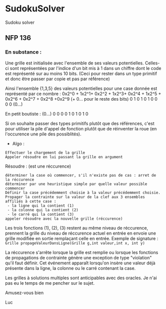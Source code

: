 # SudokuSolver
Sudoku solver

## NFP 136 

### En substance : 
Une grille est initialisée avec l'ensemble de ses valeurs potentielles.
Celles-ci sont représentées par l'indice d'un bit mis à 1 dans un chiffre dont le code est représenté sur au moins 10 bits.
(Ceci pour rester dans un type primitif et donc être passer par copie et pas par référence)

Ainsi l'ensemble {1,3,5} des valeurs potentielles pour une case donnée est représenté par ce nombre : 
0x2^0 + 1x2^1+ 0x2^2 + 1x2^3+ 0x2^4 + 1x2^5 + 0x2^6 + 0x2^7 + 0x2^8 +0x2^9 (+ 0... pour le reste des bits)
0 1 0 1 0 1 0 0 0 0 (0...)

En petit boutiste : (0...) 0 0 0 0 1 0 1 0 1 0

Si on souhaite passer des types primitifs plutôt que des références, c'est pour utiliser la pile d'appel de fonction plutôt que de réinventer la roue (en l'occurence une pile des possiblités).

- Algo :
```
Effectuer le chargement de la grille
Appeler résoudre en lui passant la grille en argument
```

Résoudre : (est une réccurence)
```
déterminer la case où commencer, s'il n'existe pas de cas : arret de la réccurence
déterminer par une heuristique simple par quelle valeur possible commencer
Définir la case précédemment choisie à la valeur précédemment choisie.
Propager la contrainte sur la valeur de la clef aux 3 ensembles affiliés à cette case :
 - la ligne qui la contient (1)
 - la colonne qui la contient (2)
 - le carré qui la contient (3)
appeler résoudre avec la nouvelle grille (réccurence)
```  
Les trois fonctions (1), (2), (3) restent au même niveau de réccurence, prennent la grille du niveau de réccurence actuel en entrée en envoie une grille modifiée en sortie remplaçant celle en entrée. Exemple de signature :
```Grille propageValeurDansLigne(Grille g,int valeur,int x, int y)```    

La réccurence s'arrête lorsque la grille est remplie ou lorsque les fonctions de propagations de contrainte génère une exception de type "violation" qu'il faut définir.
Cet événement apparaît lorsqu'on insère une valeur déjà présente dans la ligne, la colonne ou le carré contenant la case.

Les grilles à solutions multiples sont anticipables avec des oracles. Je n'ai pas eu le temps de me pencher sur le sujet.

Amusez-vous bien

Luc
